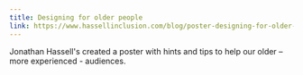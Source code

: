 ```yaml
---
title: Designing for older people
link: https://www.hassellinclusion.com/blog/poster-designing-for-older-people/
---
```


Jonathan Hassell's created a poster with hints and tips to help our older – more experienced - audiences.
